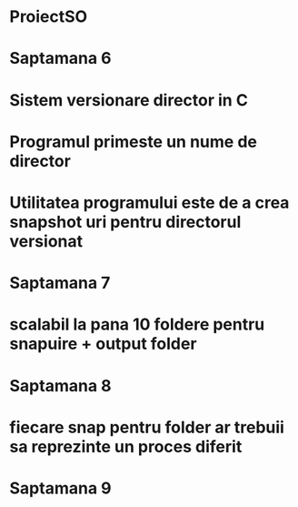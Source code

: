 # ProiectSO

# Saptamana 6
# Sistem versionare director in C
# Programul primeste un nume de director
# Utilitatea programului este de a crea snapshot uri pentru directorul versionat

# Saptamana 7
# scalabil la pana 10 foldere pentru snapuire + output folder

# Saptamana 8
# fiecare snap pentru folder ar trebuii sa reprezinte un proces diferit

# Saptamana 9
# 